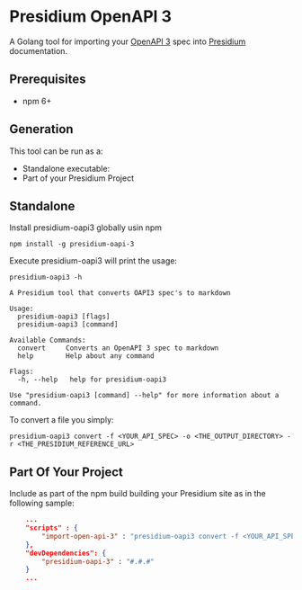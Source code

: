 # Presidium OpenAPI 3

A Golang tool for importing your [OpenAPI 3](https://spec.openapis.org/oas/v3.0.3) spec into 
[Presidium](http://presidium.spandigital.net) documentation.

## Prerequisites
- npm 6+

## Generation
This tool can be run as a:
 - Standalone executable:
 - Part of your Presidium Project
    
 
## Standalone

Install presidium-oapi3 globally usin npm

```shell
npm install -g presidium-oapi-3
```

Execute presidium-oapi3 will print the usage:

```shell
presidium-oapi3 -h
```

```
A Presidium tool that converts OAPI3 spec's to markdown

Usage:
  presidium-oapi3 [flags]
  presidium-oapi3 [command]

Available Commands:
  convert     Converts an OpenAPI 3 spec to markdown
  help        Help about any command

Flags:
  -h, --help   help for presidium-oapi3

Use "presidium-oapi3 [command] --help" for more information about a command.
```

To convert a file you simply:

```shell
presidium-oapi3 convert -f <YOUR_API_SPEC> -o <THE_OUTPUT_DIRECTORY> -r <THE_PRESIDIUM_REFERENCE_URL>
```

## Part Of Your Project

Include as part of the npm build building your Presidium site as in the following sample:

```json
    ...
    "scripts" : {
        "import-open-api-3" : "presidium-oapi3 convert -f <YOUR_API_SPEC> -o <THE_OUTPUT_DIRECTORY> -r <THE_PRESIDIUM_REFERENCE_URL>"
    },
    "devDependencies": {
        "presidium-oapi-3" : "#.#.#"
    }
    ...
```
